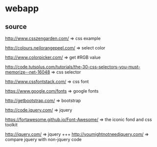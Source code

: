# webapp

## source
http://www.csszengarden.com/
=> css example

http://colours.neilorangepeel.com/
=> select color

http://www.colorpicker.com/
=> get #RGB value

http://code.tutsplus.com/tutorials/the-30-css-selectors-you-must-memorize--net-16048
=> css selector

http://www.cssfontstack.com/
=> css font 

https://www.google.com/fonts
=> google fonts

http://getbootstrap.com/
=> bootstrap

http://code.jquery.com/
=> jquery

https://fortawesome.github.io/Font-Awesome/
=> the iconic fond and css toolkit

http://jquery.com/
=> jquery
+++
http://youmightnotneedjquery.com/
=> compare jquery with non-jquery code
